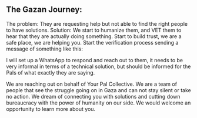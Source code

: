 ## The Gazan Journey:

The problem: They are requesting help but not able to find the right people to have solutions. 
Solution: We start to humanize them, and VET them to hear that they are actually doing something. 
Start to build trust, we are a safe place, we are helping you.
Start the verification process sending a message of something like this:

I will set up a WhatsApp to respond and reach out to them, it needs to be very informal in terms of a technical solution, but should be informed for the Pals of what exactly they are saying.

We are reaching out on behalf of Your Pal Collective. We are a team of people that see the struggle going on in Gaza and can not stay silent or take no action. We dream of connecting you with solutions and cutting down bureaucracy with the power of humanity on our side. We would welcome an opportunity to learn more about you.
